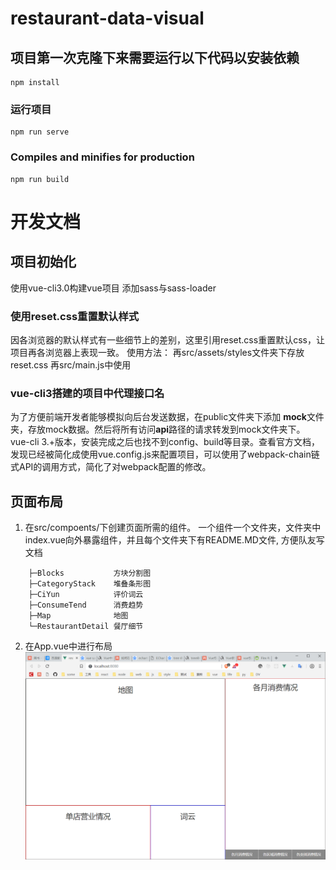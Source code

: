 # restaurant-data-visual

## 项目第一次克隆下来需要运行以下代码以安装依赖
```
npm install
```

### 运行项目
```
npm run serve
```

### Compiles and minifies for production
```
npm run build
```

# 开发文档

## 项目初始化
使用vue-cli3.0构建vue项目
添加sass与sass-loader

### 使用reset.css重置默认样式
因各浏览器的默认样式有一些细节上的差别，这里引用reset.css重置默认css，让项目再各浏览器上表现一致。
使用方法：
再src/assets/styles文件夹下存放reset.css 再src/main.js中使用

### vue-cli3搭建的项目中代理接口名
为了方便前端开发者能够模拟向后台发送数据，在public文件夹下添加 **mock**文件夹，存放mock数据。然后将所有访问**api**路径的请求转发到mock文件夹下。
vue-cli 3.+版本，安装完成之后也找不到config、build等目录。查看官方文档，发现已经被简化成使用vue.config.js来配置项目，可以使用了webpack-chain链式API的调用方式，简化了对webpack配置的修改。

## 页面布局

1. 在src/compoents/下创建页面所需的组件。
   一个组件一个文件夹，文件夹中index.vue向外暴露组件，并且每个文件夹下有README.MD文件, 方便队友写文档
```
    ├─Blocks           方块分割图
    ├─CategoryStack    堆叠条形图
    ├─CiYun            评价词云
    ├─ConsumeTend      消费趋势
    ├─Map              地图
    └─RestaurantDetail 餐厅细节
```
2. 在App.vue中进行布局
   ![layout](./IMG/layout.png)